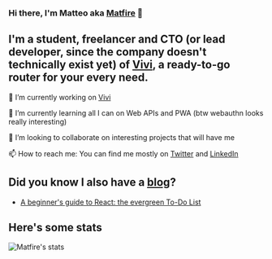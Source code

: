 ### Hi there, I'm Matteo aka [Matfire](https://matteogassend.com) 👋


## I'm a student, freelancer and CTO (or lead developer, since the company doesn't technically exist yet) of [Vivi](vincipit.com), a ready-to-go router for your every need.
🔭 I’m currently working on [Vivi](vincipit.com)

🌱 I’m currently learning all I can on Web APIs and PWA (btw webauthn looks really interesting)

👯 I’m looking to collaborate on interesting projects that will have me

📫 How to reach me: You can find me mostly on [Twitter](https://twitter.com/matgassend) and [LinkedIn](https://www.linkedin.com/in/matteo-gassend)

## Did you know I also have a [blog](blog.matteogassend.com)?

<!-- BLOG-POST-LIST:START -->
- [A beginner's guide to React: the evergreen To-Do List](https://blog.matteogassend.com/a-beginners-guide-to-react-the-evergreen-to-do-list-ckdvrrpt301kcids1deticm5c)
<!-- BLOG-POST-LIST:END -->

## Here's some stats
 
 ![Matfire's stats](https://github-readme-stats.vercel.app/api?username=matfire&show_icons=true&theme=tokyonight)
